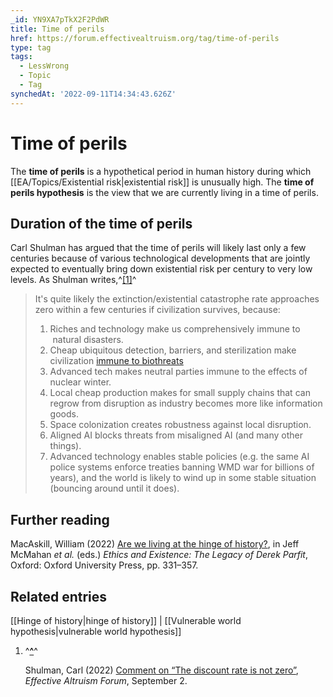 ```yaml
---
_id: YN9XA7pTkX2F2PdWR
title: Time of perils
href: https://forum.effectivealtruism.org/tag/time-of-perils
type: tag
tags:
  - LessWrong
  - Topic
  - Tag
synchedAt: '2022-09-11T14:34:43.626Z'
---
```

# Time of perils

The **time of perils** is a hypothetical period in human history during which [[EA/Topics/Existential risk|existential risk]] is unusually high. The **time of perils hypothesis** is the view that we are currently living in a time of perils.

Duration of the time of perils
------------------------------

Carl Shulman has argued that the time of perils will likely last only a few centuries because of various technological developments that are jointly expected to eventually bring down existential risk per century to very low levels. As Shulman writes,^[\[1\]](#fn7z9emt9nimt)^

> It's quite likely the extinction/existential catastrophe rate approaches zero within a few centuries if civilization survives, because:
> 
> 1.  Riches and technology make us comprehensively immune to  natural disasters.
> 2.  Cheap ubiquitous detection, barriers, and sterilization make civilization [immune to biothreats](https://reflectivedisequilibrium.blogspot.com/2020/05/what-would-civilization-immune-to.html)
> 3.  Advanced tech makes neutral parties immune to the effects of nuclear winter.
> 4.  Local cheap production makes for small supply chains that can regrow from disruption as industry becomes more like information goods.
> 5.  Space colonization creates robustness against local disruption.
> 6.  Aligned AI blocks threats from misaligned AI (and many other things).
> 7.  Advanced technology enables stable policies (e.g. the same AI police systems enforce treaties banning WMD war for billions of years), and the world is likely to wind up in some stable situation (bouncing around until it does).

Further reading
---------------

MacAskill, William (2022) [Are we living at the hinge of history?](https://doi.org/10.1093/oso/9780192894250.003.0013), in Jeff McMahan *et al.* (eds.) *Ethics and Existence: The Legacy of Derek Parfit*, Oxford: Oxford University Press, pp. 331–357.

Related entries
---------------

[[Hinge of history|hinge of history]] | [[Vulnerable world hypothesis|vulnerable world hypothesis]]

1.  ^**[^](#fnref7z9emt9nimt)**^
    
    Shulman, Carl (2022) [Comment on “The discount rate is not zero”](https://forum.effectivealtruism.org/posts/zLZMsthcqfmv5J6Ev/?commentId=Nr35E6sTfn9cPxrwQ), *Effective Altruism Forum*, September 2.